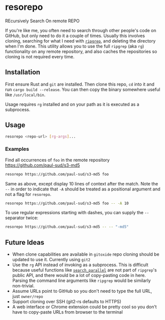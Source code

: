 # resorepo

REcursively Search On remote REPO

If you're like me, you often need to search through other people's code on GitHub, but only need to do it a couple of times. Usually this involves cloning, searching for what I need with [`ripgrep`](https://github.com/BurntSushi/ripgrep/), and deleting the directory when I'm done. This utility allows you to use the full `ripgrep` (aka `rg`) functionality on any remote repository, and also caches the repositories so cloning is not required every time.

## Installation

First ensure Rust and `git` are installed. Then clone this repo, `cd` into it and run `cargo build --release`. You can then copy the binary somewhere useful like `/usr/local/bin`.

Usage requires `rg` installed and on your path as it is executed as a subprocess.

## Usage

```bash
resorepo <repo-url> [rg-args]...
```

### Examples

Find all occurrences of `foo` in the remote repository https://github.com/paul-sud/s3-md5

```bash
resorepo https://github.com/paul-sud/s3-md5 foo
```

Same as above, except display 10 lines of context after the match. Note the `--` in order to indicate that `-A` should be treated as a positional argument and not a flag for `resorepo`.

```bash
resorepo https://github.com/paul-sud/s3-md5 foo -- -A 10
```

To use regular expressions starting with dashes, you can supply the `--` separator twice:

```bash
resorepo https://github.com/paul-sud/s3-md5 -- -- "-md5"
```

## Future Ideas

* When clone capabilities are available in `gitoxide` repo cloning should be updated to use it. Currently using `git2`
* Use the `rg` API instead of invoking as a subprocess. This is difficult because useful functions like [`search_parallel`](https://github.com/BurntSushi/ripgrep/blob/9b01a8f9ae53ebcd05c27ec21843758c2c1e823f/crates/core/main.rs#L127) are not part of `ripgrep`'s public API, and there would be a lot of copy-pasting code in here. Parsing the command line arguments like `ripgrep` would be similarly non-trivial.
* Assume URLs point to GitHub so you don't need to type the full URL, just `owner/repo`
* Support cloning over SSH (git2-rs defaults to HTTPS)
* A web interface or Chrome extension could be pretty cool so you don't have to copy-paste URLs from browser to the terminal
